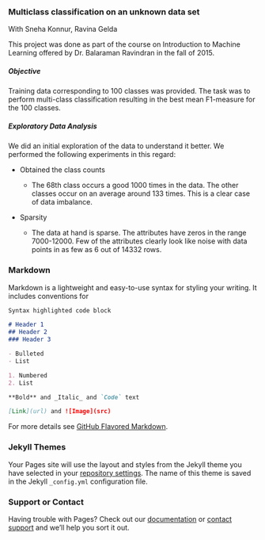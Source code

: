 ### Multiclass classification on an unknown data set 

With Sneha Konnur, Ravina Gelda

This project was done as part of the course on Introduction to Machine Learning offered by Dr. Balaraman Ravindran in the fall of 2015. 

##### Objective
Training data corresponding to 100 classes was provided. The task was to perform multi-class classification resulting in the best mean F1-measure for the 100 classes. 

##### Exploratory Data Analysis
We did an initial exploration of the data to understand it better. We performed the following experiments in this regard:

- Obtained the class counts
    - The 68th class occurs a good 1000 times in the data. The other classes occur on an average
      around 133 times. This is a clear case of data imbalance. 
      
- Sparsity
    - The data at hand is sparse. The attributes have zeros in the range 7000-12000. Few of the
      attributes clearly look like noise with data points in as few as 6 out of 14332 rows.

### Markdown

Markdown is a lightweight and easy-to-use syntax for styling your writing. It includes conventions for

```markdown
Syntax highlighted code block

# Header 1
## Header 2
### Header 3

- Bulleted
- List

1. Numbered
2. List

**Bold** and _Italic_ and `Code` text

[Link](url) and ![Image](src)
```

For more details see [GitHub Flavored Markdown](https://guides.github.com/features/mastering-markdown/).

### Jekyll Themes

Your Pages site will use the layout and styles from the Jekyll theme you have selected in your [repository settings](https://github.com/SapanaChaudhary/Multi-Class-Classification/settings). The name of this theme is saved in the Jekyll `_config.yml` configuration file.

### Support or Contact

Having trouble with Pages? Check out our [documentation](https://help.github.com/categories/github-pages-basics/) or [contact support](https://github.com/contact) and we’ll help you sort it out.
